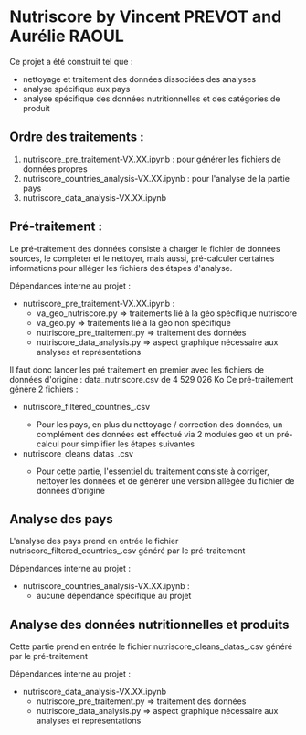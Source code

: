 # Nutriscore by Vincent PREVOT and Aurélie RAOUL

Ce projet a été construit tel que :
* nettoyage et traitement des données dissociées des analyses
* analyse spécifique aux pays
* analyse spécifique des données nutritionnelles et des catégories de produit

## Ordre des traitements :
1. nutriscore_pre_traitement-VX.XX.ipynb : pour générer les fichiers de données propres
1. nutriscore_countries_analysis-VX.XX.ipynb : pour l'analyse de la partie pays
1. nutriscore_data_analysis-VX.XX.ipynb

## Pré-traitement :

Le pré-traitement des données consiste à charger le fichier de données sources, le compléter et le nettoyer, mais aussi, pré-calculer certaines informations pour alléger les fichiers des étapes d'analyse.

Dépendances interne au projet :

* nutriscore_pre_traitement-VX.XX.ipynb :
   * va_geo_nutriscore.py => traitements lié à la géo spécifique nutriscore
   * va_geo.py            => traitements lié à la géo non spécifique
   * nutriscore_pre_traitement.py => traitement des données
   * nutriscore_data_analysis.py => aspect graphique nécessaire aux analyses et représentations

Il faut donc lancer les pré traitement en premier avec les fichiers de données d'origine : data_nutriscore.csv de 4 529 026 Ko
Ce pré-traitement génère 2 fichiers :
* nutriscore_filtered_countries_<timestamp>.csv
  * Pour les pays, en plus du nettoyage / correction des données, un complément des données est effectué via 2 modules geo et un pré-calcul pour simplifier les étapes suivantes
* nutriscore_cleans_datas_<timestamp>.csv
  * Pour cette partie, l'essentiel du traitement consiste à corriger, nettoyer les données et de générer une version allégée du fichier de données d'origine


## Analyse des pays

L'analyse des pays prend en entrée le fichier nutriscore_filtered_countries_<timestamp>.csv généré par le pré-traitement

Dépendances interne au projet :

* nutriscore_countries_analysis-VX.XX.ipynb :
   * aucune dépendance spécifique au projet

## Analyse des données nutritionnelles et produits

Cette partie prend en entrée le fichier nutriscore_cleans_datas_<timestamp>.csv généré par le pré-traitement

Dépendances interne au projet :
* nutriscore_data_analysis-VX.XX.ipynb
   * nutriscore_pre_traitement.py => traitement des données
   * nutriscore_data_analysis.py => aspect graphique nécessaire aux analyses et représentations